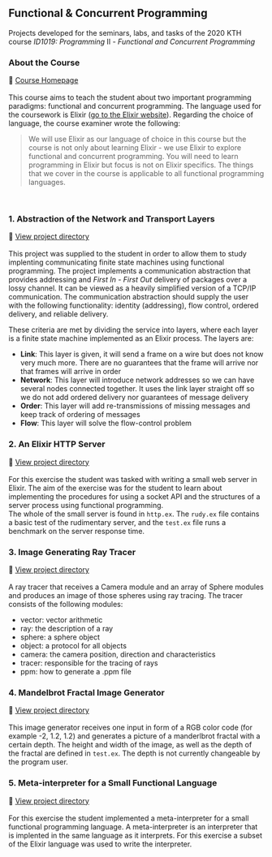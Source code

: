 ## Functional & Concurrent Programming
Projects developed for the seminars, labs, and tasks of the 2020 KTH course *ID1019: Programming* II *- Functional and Concurrent Programming*

### About the Course
:link: [Course Homepage](https://www.kth.se/student/kurser/kurs/ID1019?l=en)<br /><br />
This course aims to teach the student about two important programming paradigms: functional and concurrent programming. The language used for the coursework is Elixir ([go to the Elixir website](https://elixir-lang.org/)). Regarding the choice of language, the course examiner wrote the following:
>We will use Elixir as our language of choice in this course but the course is not only about learning Elixir - we use Elixir to explore functional and concurrent programming. You will need to learn programming in Elixir but focus is not on Elixir specifics. The things that we cover in the course is applicable to all functional programming languages.
<br />

### 1.  Abstraction of the Network and Transport Layers
:file_folder: [View project directory](/Abstraction-of-Network-Transport-Layer)<br /><br />
This project was supplied to the student in order to allow them to study implenting communicating finite state machines using functional programming.
The project implements a communication abstraction that provides addressing and _First In - First Out_ delivery of packages over a lossy channel. It can be viewed as a heavily simplified version of a TCP/IP communication. The communication abstraction should supply the user with the following functionality: identity (addressing), flow control, ordered delivery, and reliable delivery.

These criteria are met by dividing the service into layers, where each layer is a finite state machine implemented as an Elixir process. The layers are:
* __Link__: This layer is given, it will send a frame on a wire but does not know very much more. There are no guarantees that the frame will arrive nor that frames will arrive in order
* __Network__: This layer will introduce network addresses so we can have several nodes connected together. It uses the link layer straight off so we do not add ordered delivery nor guarantees of message delivery
* __Order__: This layer will add re-transmissions of missing messages and keep track of ordering of messages
* __Flow__: This layer will solve the flow-control problem

### 2.  An Elixir HTTP Server
:file_folder: [View project directory](/Elixir-HTTP-Server)<br /><br />
For this exercise the student was tasked with writing a small web server in Elixir. The aim of the exercise was for the student to learn about implementing the procedures for using a socket API and the structures of a server process using functional programming.<br />
The whole of the small server is found in `http.ex`. The `rudy.ex` file contains a basic test of the rudimentary server, and the `test.ex` file runs a benchmark on the server response time.

### 3. Image Generating Ray Tracer
:file_folder: [View project directory](/Image-Generating-Ray-Tracer)<br /><br />
A ray tracer that receives a Camera module and an array of Sphere modules and produces an image of those spheres using ray tracing.
The tracer consists of the following modules:
* vector: vector arithmetic
* ray: the description of a ray
* sphere: a sphere object
* object: a protocol for all objects
* camera: the camera position, direction and characteristics
* tracer: responsible for the tracing of rays
* ppm: how to generate a .ppm file

### 4. Mandelbrot Fractal Image Generator
:file_folder: [View project directory](/Mandelbrot-Fractal-Image-Generator)<br /><br />
This image generator receives one input in form of a RGB color code (for example -2, 1.2, 1.2) and generates a picture of a manderlbrot fractal with a certain depth. The height and width of the image, as well as the depth of the fractal are defined in `test.ex`. The depth is not currently changeable by the program user.

### 5. Meta-interpreter for a  Small Functional Language
:file_folder: [View project directory](/Meta-Interpreter-of-Functional-Language)<br /><br />
For this exercise the student implemented a meta-interpreter for a small functional programming language. A meta-interpreter is an interpreter that is implented in the same language as it interprets. For this exercise a subset of the Elixir language was used to write the interpreter.

